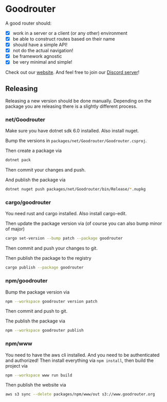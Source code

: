 # Goodrouter

A good router should:

- [x] work in a server or a client (or any other) environment
- [x] be able to construct routes based on their name
- [x] should have a simple API!
- [x] not do the actual navigation!
- [x] be framework agnostic
- [x] be very minimal and simple!

Check out our [website](https://www.goodrouter.org). And feel free to join our [Discord server](https://discord.gg/BJ8v7xTq8d)!

## Releasing

Releasing a new version should be done manually. Depending on the package you are releasing there is a slightly different process.

### net/Goodrouter

Make sure you have dotnet sdk 6.0 installed. Also install nuget.

Bump the versions in `packages/net/Goodrouter/Goodrouter.csproj`.

Then create a package via

```sh
dotnet pack
```

Then commit your changes and push.

And publish the package via

```sh
dotnet nuget push packages/net/Goodrouter/bin/Release/*.nupkg
```

### cargo/goodrouter

You need rust and cargo installed. Also install cargo-edit.

Then update the package version via (of course you can also bump minor of major)

```sh
cargo set-version --bump patch --package goodrouter
```

Then commit and push your changes to git.

Then publish the package to the registry

```sh
cargo publish --package goodrouter
```

### npm/goodrouter

Bump the package version via

```sh
npm --workspace goodrouter version patch
```

Then commit and push to git.

The publish the package via

```sh
npm --workspace goodrouter publish
```

### npm/www

You need to have the aws cli installed. And you need to be authenticated and authorized! Then install everything via `npm install`, then build the project via

```sh
npm --workspace www run build
```

Then publish the website via

```sh
aws s3 sync --delete packages/npm/www/out s3://www.goodrouter.org
```
